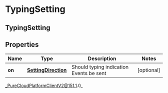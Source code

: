 # TypingSetting

## TypingSetting

## Properties

|Name | Type | Description | Notes|
|------------ | ------------- | ------------- | -------------|
| **on** | [**SettingDirection**](SettingDirection) | Should typing indication Events be sent | [optional] |



_PureCloudPlatformClientV2@151.1.0_
